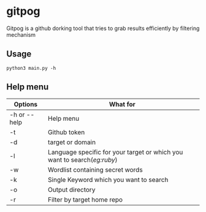 # gitpog
Gitpog is a github dorking tool that tries to grab results efficiently by filtering mechanism

## Usage
`python3 main.py -h`
  
## Help menu

Options | What for
--------|----------
-h or --help| Help menu
-t |Github token
-d | target or domain 
-l | Language specific for your target or which you want to search(*eg:ruby*)
-w | Wordlist containing secret words
-k | Single Keyword which you want to search
-o | Output directory 
-r | Filter by target home repo
